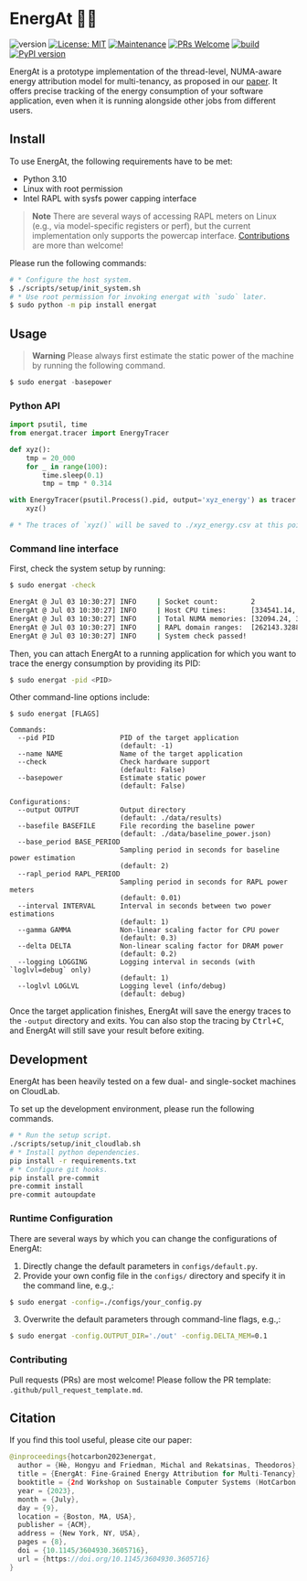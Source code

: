 # EnergAt 🔋🎯

![version](https://img.shields.io/badge/version-1.0.6-blue) 
[![License: MIT](https://img.shields.io/badge/License-MIT-yellow.svg)](https://opensource.org/licenses/MIT) 
[![Maintenance](https://img.shields.io/badge/Maintained%3F-yes-green.svg)](https://GitHub.com/hongyuhe/energat/graphs/commit-activity) 
[![PRs Welcome](https://img.shields.io/badge/PRs-welcome-brightgreen.svg?style=flat-square)](http://makeapullrequest.com) 
[![build](https://github.com/HongyuHe/energat/actions/workflows/test_basics.yaml/badge.svg)](https://github.com/HongyuHe/energat/actions/workflows/test_basics.yaml)
[![PyPI version](https://badge.fury.io/py/energat.svg)](https://badge.fury.io/py/energat)

EnergAt is a prototype implementation of the thread-level, NUMA-aware energy attribution model for multi-tenancy, as proposed in our [paper](https://hongyu.nl/papers/2023_hotcarbon_energat.pdf). It offers precise tracking of the energy consumption of your software application, even when it is running alongside other jobs from different users.

## Install 

To use EnergAt, the following requirements have to be met:

* Python 3.10
* Linux with root permission
* Intel RAPL with sysfs power capping interface
> **Note**
> There are several ways of accessing RAPL meters on Linux (e.g., via model-specific registers or perf), but the current implementation only supports the powercap interface. [Contributions](#contributing) are more than welcome!

Please run the following commands:
```bash
# * Configure the host system.
$ ./scripts/setup/init_system.sh
# * Use root permission for invoking energat with `sudo` later.
$ sudo python -m pip install energat
```

## Usage

> **Warning**
> Please always first estimate the static power of the machine by running the following command.
```python
$ sudo energat -basepower
```

### Python API

```python
import psutil, time
from energat.tracer import EnergyTracer

def xyz():
    tmp = 20_000
    for _ in range(100): 
        time.sleep(0.1)
        tmp = tmp * 0.314

with EnergyTracer(psutil.Process().pid, output='xyz_energy') as tracer:
    xyz()

# * The traces of `xyz()` will be saved to ./xyz_energy.csv at this point.
```

### Command line interface
First, check the system setup by running:
```bash
$ sudo energat -check

EnergAt @ Jul 03 10:30:27] INFO     | Socket count:        2
EnergAt @ Jul 03 10:30:27] INFO     | Host CPU times:      [334541.14, 334861.87]
EnergAt @ Jul 03 10:30:27] INFO     | Total NUMA memories: [32094.24, 32211.02]
EnergAt @ Jul 03 10:30:27] INFO     | RAPL domain ranges:  [262143.32885, 65712.999613]
EnergAt @ Jul 03 10:30:27] INFO     | System check passed!
```

Then, you can attach EnergAt to a running application for which you want to trace the energy consumption by providing its PID:
```bash
$ sudo energat -pid <PID>
```

Other command-line options include:
```console
$ sudo energat [FLAGS]

Commands:
  --pid PID                PID of the target application
                           (default: -1)
  --name NAME              Name of the target application
  --check                  Check hardware support
                           (default: False)
  --basepower              Estimate static power
                           (default: False)

Configurations:
  --output OUTPUT          Output directory
                           (default: ./data/results)
  --basefile BASEFILE      File recording the baseline power
                           (default: ./data/baseline_power.json)
  --base_period BASE_PERIOD
                           Sampling period in seconds for baseline power estimation
                           (default: 2)
  --rapl_period RAPL_PERIOD
                           Sampling period in seconds for RAPL power meters
                           (default: 0.01)
  --interval INTERVAL      Interval in seconds between two power estimations
                           (default: 1)
  --gamma GAMMA            Non-linear scaling factor for CPU power
                           (default: 0.3)
  --delta DELTA            Non-linear scaling factor for DRAM power
                           (default: 0.2)
  --logging LOGGING        Logging interval in seconds (with `loglvl=debug` only)
                           (default: 1)
  --loglvl LOGLVL          Logging level (info/debug)
                           (default: debug)
```

Once the target application finishes, EnergAt will save the energy traces to the `-output` directory and exits. You can also stop the tracing by <kbd>Ctrl+C</kbd>, and EnergAt will still save your result before exiting.

## Development 

EnergAt has been heavily tested on a few dual- and single-socket machines on CloudLab.

To set up the development environment, please run the following commands.
```bash
# * Run the setup script.
./scripts/setup/init_cloudlab.sh
# * Install python dependencies.
pip install -r requirements.txt
# * Configure git hooks.
pip install pre-commit
pre-commit install
pre-commit autoupdate
```

### Runtime Configuration

There are several ways by which you can change the configurations of EnergAt:
1. Directly change the default parameters in `configs/default.py`.
2. Provide your own config file in the `configs/` directory and specify it in the command line, e.g.,: 
```bash
$ sudo energat -config=./configs/your_config.py
```
3. Overwrite the default parameters through command-line flags, e.g.,:
```bash
$ sudo energat -config.OUTPUT_DIR='./out' -config.DELTA_MEM=0.1
```

### Contributing
Pull requests (PRs) are most welcome! Please follow the PR template: `.github/pull_request_template.md`.

## Citation
If you find this tool useful, please cite our paper:
```kt
@inproceedings{hotcarbon2023energat,
  author = {Hè, Hongyu and Friedman, Michal and Rekatsinas, Theodoros},
  title = {EnergAt: Fine-Grained Energy Attribution for Multi-Tenancy},
  booktitle = {2nd Workshop on Sustainable Computer Systems (HotCarbon '23)},
  year = {2023},
  month = {July},
  day = {9},
  location = {Boston, MA, USA},
  publisher = {ACM},
  address = {New York, NY, USA},
  pages = {8},
  doi = {10.1145/3604930.3605716},
  url = {https://doi.org/10.1145/3604930.3605716}
}

```


[travisci-badge]: https://travis-ci.com/HongyuHe/Tab2Know.svg?token=tLQAnpmJrz1TBJtLskoQ&branch=develop
[travisci-builds]: https://travis-ci.com/HongyuHe/Tab2Know
[maintain-badge]: https://img.shields.io/badge/Maintained%3F-yes-green.svg
[maintain-act]: https://github.com/HongyuHe/energat/graphs/commit-activity
[pr-badge]: https://img.shields.io/badge/PRs-welcome-brightgreen.svg?style=flat-square
[pr-act]: http://makeapullrequest.com
